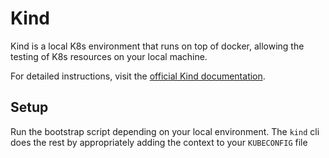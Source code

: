 # Kind

Kind is a local K8s environment that runs on top of docker, allowing the testing of K8s resources on your local machine. 

For detailed instructions, visit the [official Kind documentation](https://kind.sigs.k8s.io/docs/user/quick-start/#installation).

## Setup

Run the bootstrap script depending on your local environment. The `kind` cli does the rest by appropriately adding the context to your `KUBECONFIG` file